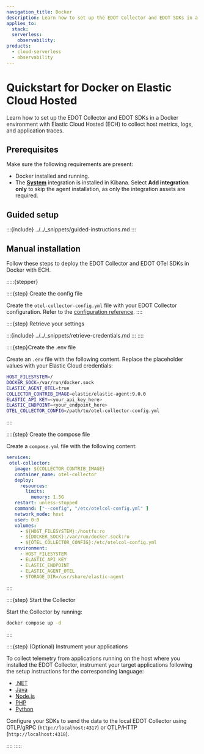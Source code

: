 ```yaml
---
navigation_title: Docker
description: Learn how to set up the EDOT Collector and EDOT SDKs in a Docker environment with Elastic Cloud Hosted to collect host metrics, logs and application traces.
applies_to:
  stack:
  serverless:
    observability:
products:
  - cloud-serverless
  - observability
---
```


# Quickstart for Docker on Elastic Cloud Hosted

Learn how to set up the EDOT Collector and EDOT SDKs in a Docker environment with Elastic Cloud Hosted (ECH) to collect host metrics, logs, and application traces.

## Prerequisites

Make sure the following requirements are present:

- Docker installed and running.
- The **[System](integrations://system/index.md)** integration is installed in Kibana. Select **Add integration only** to skip the agent installation, as only the integration assets are required.

## Guided setup

:::{include} ../../_snippets/guided-instructions.md
:::

## Manual installation

Follow these steps to deploy the EDOT Collector and EDOT OTel SDKs in Docker with ECH.

:::::{stepper}

::::{step} Create the config file

Create the `otel-collector-config.yml` file with your EDOT Collector configuration. Refer to the [configuration reference](../../edot-collector/config/default-config-standalone.md).
::::

::::{step} Retrieve your settings

:::{include} ../../_snippets/retrieve-credentials.md
:::
::::

::::{step}Create the .env file

Create an `.env` file with the following content. Replace the placeholder values with your Elastic Cloud credentials:
   
   ```bash
   HOST_FILESYSTEM=/
   DOCKER_SOCK=/var/run/docker.sock
   ELASTIC_AGENT_OTEL=true
   COLLECTOR_CONTRIB_IMAGE=elastic/elastic-agent:9.0.0
   ELASTIC_API_KEY=<your_api_key_here>
   ELASTIC_ENDPOINT=<your_endpoint_here>
   OTEL_COLLECTOR_CONFIG=/path/to/otel-collector-config.yml
   ```
::::

::::{step} Create the compose file

Create a `compose.yml` file with the following content:

   ```yaml
   services:
    otel-collector:
      image: ${COLLECTOR_CONTRIB_IMAGE}
      container_name: otel-collector
      deploy:
        resources:
          limits:
            memory: 1.5G
      restart: unless-stopped
      command: ["--config", "/etc/otelcol-config.yml" ]
      network_mode: host
      user: 0:0
      volumes:
        - ${HOST_FILESYSTEM}:/hostfs:ro
        - ${DOCKER_SOCK}:/var/run/docker.sock:ro
        - ${OTEL_COLLECTOR_CONFIG}:/etc/otelcol-config.yml
      environment:
        - HOST_FILESYSTEM
        - ELASTIC_API_KEY
        - ELASTIC_ENDPOINT
        - ELASTIC_AGENT_OTEL
        - STORAGE_DIR=/usr/share/elastic-agent
   ```
::::

::::{step} Start the Collector

Start the Collector by running:

   ```bash
   docker compose up -d
   ```
::::

::::{step} (Optional) Instrument your applications

To collect telemetry from applications running on the host where you installed the EDOT Collector, 
instrument your target applications following the setup instructions for the corresponding language:

   - [.NET](../../edot-sdks/dotnet/setup/index.md)
   - [Java](../../edot-sdks/java/setup/index.md)
   - [Node.js](../../edot-sdks/nodejs/setup/index.md)
   - [PHP](../../edot-sdks/php/setup/index.md)
   - [Python](../../edot-sdks/python/setup/index.md)

   Configure your SDKs to send the data to the local EDOT Collector using OTLP/gRPC (`http://localhost:4317`) or OTLP/HTTP (`http://localhost:4318`).

::::
:::::